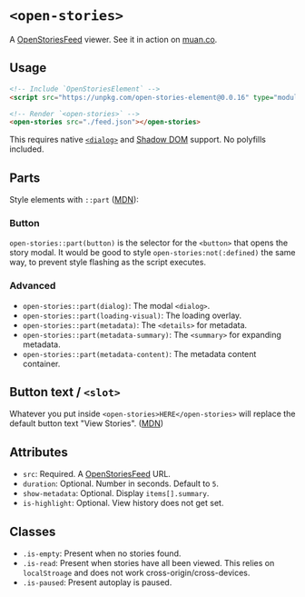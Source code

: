 # `<open-stories>`

A [OpenStoriesFeed](https://github.com/mochokidae/OpenStories) viewer. See it in action on [muan.co](https://muan.co).


## Usage

```html
<!-- Include `OpenStoriesElement` -->
<script src="https://unpkg.com/open-stories-element@0.0.16" type="module" defer></script>

<!-- Render `<open-stories>` -->
<open-stories src="./feed.json"></open-stories>
```

This requires native [`<dialog>`](https://caniuse.com/dialog) and [Shadow DOM](https://caniuse.com/shadowdomv1) support. No polyfills included.

## Parts

Style elements with `::part` ([MDN](https://developer.mozilla.org/en-US/docs/Web/CSS/::part)):

### Button

`open-stories::part(button)` is the selector for the `<button>` that opens the story modal. It would be good to style `open-stories:not(:defined)` the same way, to prevent style flashing as the script executes.

### Advanced

- `open-stories::part(dialog)`: The modal `<dialog>`.
- `open-stories::part(loading-visual)`: The loading overlay.
- `open-stories::part(metadata)`: The `<details>` for metadata.
- `open-stories::part(metadata-summary)`: The `<summary>` for expanding metadata.
- `open-stories::part(metadata-content)`: The metadata content container.

## Button text / `<slot>`

Whatever you put inside `<open-stories>HERE</open-stories>` will replace the default button text "View Stories".  ([MDN](https://developer.mozilla.org/en-US/docs/Web/HTML/Element/slot))

## Attributes

- `src`: Required. A [OpenStoriesFeed](https://github.com/mochokidae/OpenStories) URL.
- `duration`: Optional. Number in seconds. Default to `5`.
- `show-metadata`: Optional. Display `items[].summary`.
- `is-highlight`: Optional. View history does not get set.

## Classes

- `.is-empty`: Present when no stories found.
- `.is-read`: Present when stories have all been viewed. This relies on `localStroage` and does not work cross-origin/cross-devices.
- `.is-paused`: Present autoplay is paused.
